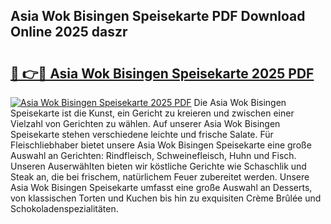 ## Asia Wok Bisingen Speisekarte PDF Download Online 2025 daszr

# <h2><a href="http://gcao06.nevu.top/?p=Asia+Wok+Bisingen+Speisekarte">🔗 👉🔴 Asia Wok Bisingen Speisekarte 2025 PDF</a></h2>

[![Asia Wok Bisingen Speisekarte 2025 PDF](https://i.imgur.com/dBaPXMq.png)](http://gcao06.nevu.top/?p=Asia+Wok+Bisingen+Speisekarte)
Die Asia Wok Bisingen Speisekarte ist die Kunst, ein Gericht zu kreieren und zwischen einer Vielzahl von Gerichten zu wählen. Auf unserer Asia Wok Bisingen Speisekarte stehen verschiedene leichte und frische Salate. Für Fleischliebhaber bietet unsere Asia Wok Bisingen Speisekarte eine große Auswahl an Gerichten: Rindfleisch, Schweinefleisch, Huhn und Fisch. Unseren Auserwählten bieten wir köstliche Gerichte wie Schaschlik und Steak an, die bei frischem, natürlichem Feuer zubereitet werden. Unsere Asia Wok Bisingen Speisekarte umfasst eine große Auswahl an Desserts, von klassischen Torten und Kuchen bis hin zu exquisiten Crème Brûlée und Schokoladenspezialitäten.
